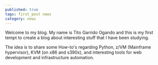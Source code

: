 ```yaml
---
published: true
tags: first_post news
category: news
---
```

Welcome to my blog. My name is Tito Garrido Ogando and this is my first tempt to create a blog about interesting stuff that I have been studying.

The idea is to share some How-to's regarding Python, z/VM (Mainframe hypervisor), KVM (on x86 and s390x), and interesting tools for web development and infrastructure automation.
